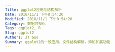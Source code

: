 ```yaml
---
Title: ggplot2应用与结构解析
Date: 2018/11/1 下午8:54:20
Modified: 2018/11/1 下午8:54:20
Category: 数据可视化
Tags: ggplot2, R
Slug: ggplot2
Authors: JT Guo
Summary: ggplot2的一般应用，文件结构解析，添加扩展功能
---
```

